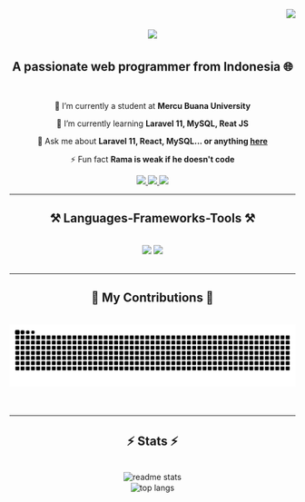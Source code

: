 <img
  align="right"
  src="https://visitor-badge.laobi.icu/badge?page_id=ramaboy13.ramaboy13"
/>

<h1 align="center">
  <img
    src="https://readme-typing-svg.herokuapp.com/?font=Righteous&size=35&center=true&vCenter=true&width=500&height=70&duration=4000&lines=Hi+There!+👋;+I'm+Barito+Surya+Ramadhani!;"
  />
</h1>

<h2 align="center">
 A passionate web programmer from Indonesia 🌐
</h2>

<br />

<div align="center">
 
 🔭 I’m currently a student at **Mercu Buana University**
 
 🌱 I’m currently learning **Laravel 11, MySQL, Reat JS**

💬 Ask me about **Laravel 11, React, MySQL... or anything [here]([https://github.com/salesp07/salesp07/issues](https://github.com/ramaboy13/ramaboy13/issues))**

⚡ Fun fact **Rama is weak if he doesn't code**

 </div>

<div align="center">
  <a href="mailto:baritosurya13@gmail.com">
    <img
      src="https://img.shields.io/badge/Gmail-333333?style=for-the-badge&logo=gmail&logoColor=red"
    />
  </a>
  <a
    href="https://www.linkedin.com/in/barito-surya-ramadhani-7a4942257/"
    target="_blank"
  >
    <img
      src="https://img.shields.io/badge/LinkedIn-0077B5?style=for-the-badge&logo=linkedin&logoColor=white"
      target="_blank"
    />
  </a>
  <a href="https://ramaboy13.github.io/LandingPage_Sederhana/" target="_blank">
    <img
      src="https://img.shields.io/badge/Portfolio-FF5722?style=for-the-badge&logo=todoist&logoColor=white"
      target="_blank"
    />
  </a>
</div>

<hr />

<h2 align="center">⚒️ Languages-Frameworks-Tools ⚒️</h2>
<br />
<div align="center">
  <img
    src="https://skillicons.dev/icons?i=react,bootstrap,flutter,html,css,vscode,github,figma,tailwind,git"
  />
  <img
    src="https://skillicons.dev/icons?i=nodejs,python,javascript,c,java,nextjs,mysql"
  />
</div>

<br />
<hr />

<div align="center">
  <h2>🐍 My Contributions 🐍</h2>
  <br />
  <img
    alt="snake eating my contributions"
    src="https://raw.githubusercontent.com/ramaboy13/ramaboy13/output/github-contribution-grid-snake.svg"
  />
  <br /><br /><br />
</div>

<hr />

<h2 align="center">⚡ Stats ⚡</h2>
<br />
<div align="center">
  <img
    width="390"
    src="https://github-readme-stats.vercel.app/api?username=ramaboy13&count_private=true&show_icons=true&theme=react&rank_icon=github&border_radius=10"
    alt="readme stats"
  /><br />
  <img
    width="325"
    align="center"
    src="https://github-readme-stats.vercel.app/api/top-langs/?username=ramaboy13&hide=HTML&langs_count=8&layout=compact&theme=react&border_radius=10&size_weight=0.5&count_weight=0.5&exclude_repo=github-readme-stats"
    alt="top langs"
  />
</div>

<br /><br />
